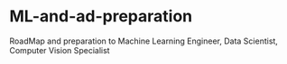 # ML-and-ad-preparation
RoadMap and preparation to Machine Learning Engineer,  Data Scientist, Computer Vision Specialist

